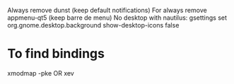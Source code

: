 Always remove dunst (keep default notifications)
For always remove appmenu-qt5 (keep barre de menu)
No desktop with nautilus: gsettings set org.gnome.desktop.background show-desktop-icons false

# To find bindings
xmodmap -pke
OR
xev

